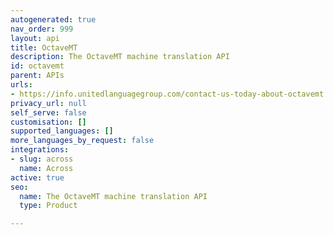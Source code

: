 ```yaml
---
autogenerated: true
nav_order: 999
layout: api
title: OctaveMT
description: The OctaveMT machine translation API
id: octavemt
parent: APIs
urls:
- https://info.unitedlanguagegroup.com/contact-us-today-about-octavemt
privacy_url: null
self_serve: false
customisation: []
supported_languages: []
more_languages_by_request: false
integrations:
- slug: across
  name: Across
active: true
seo:
  name: The OctaveMT machine translation API
  type: Product

---
```


